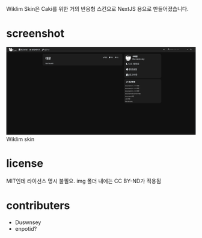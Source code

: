Wiklim Skin은 Caki를 위한 거의 반응형 스킨으로 NextJS 용으로 만들어졌습니다.
# screenshot
![img](./screenshot.png)
Wiklim skin
# license
MIT인데 라이선스 명시 불필요.
img 폴더 내에는 CC BY-ND가 적용됨
# contributers
- Duswnsey
- enpotid?